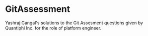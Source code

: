 # GitAssessment
Yashraj Gangal's solutions to the Git Assesment questions given by Quantiphi Inc. for the role of platform engineer.
